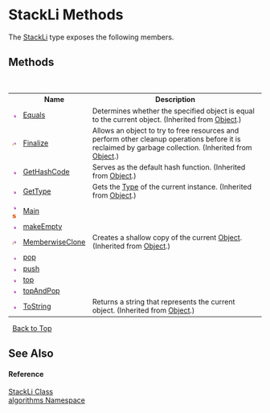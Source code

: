 # StackLi Methods
 

The <a href="f50a879f-1078-f436-0dc0-060e73da3c39">StackLi</a> type exposes the following members.


## Methods
&nbsp;<table><tr><th></th><th>Name</th><th>Description</th></tr><tr><td>![Public method](media/pubmethod.gif "Public method")</td><td><a href="http://msdn2.microsoft.com/en-us/library/bsc2ak47" target="_blank">Equals</a></td><td>
Determines whether the specified object is equal to the current object.
 (Inherited from <a href="http://msdn2.microsoft.com/en-us/library/e5kfa45b" target="_blank">Object</a>.)</td></tr><tr><td>![Protected method](media/protmethod.gif "Protected method")</td><td><a href="http://msdn2.microsoft.com/en-us/library/4k87zsw7" target="_blank">Finalize</a></td><td>
Allows an object to try to free resources and perform other cleanup operations before it is reclaimed by garbage collection.
 (Inherited from <a href="http://msdn2.microsoft.com/en-us/library/e5kfa45b" target="_blank">Object</a>.)</td></tr><tr><td>![Public method](media/pubmethod.gif "Public method")</td><td><a href="http://msdn2.microsoft.com/en-us/library/zdee4b3y" target="_blank">GetHashCode</a></td><td>
Serves as the default hash function.
 (Inherited from <a href="http://msdn2.microsoft.com/en-us/library/e5kfa45b" target="_blank">Object</a>.)</td></tr><tr><td>![Public method](media/pubmethod.gif "Public method")</td><td><a href="http://msdn2.microsoft.com/en-us/library/dfwy45w9" target="_blank">GetType</a></td><td>
Gets the <a href="http://msdn2.microsoft.com/en-us/library/42892f65" target="_blank">Type</a> of the current instance.
 (Inherited from <a href="http://msdn2.microsoft.com/en-us/library/e5kfa45b" target="_blank">Object</a>.)</td></tr><tr><td>![Public method](media/pubmethod.gif "Public method")![Static member](media/static.gif "Static member")</td><td><a href="824bf52c-9690-005b-8edf-4ea0d8601425">Main</a></td><td /></tr><tr><td>![Public method](media/pubmethod.gif "Public method")</td><td><a href="46755821-d2e3-8d81-4297-3e96247297e8">makeEmpty</a></td><td /></tr><tr><td>![Protected method](media/protmethod.gif "Protected method")</td><td><a href="http://msdn2.microsoft.com/en-us/library/57ctke0a" target="_blank">MemberwiseClone</a></td><td>
Creates a shallow copy of the current <a href="http://msdn2.microsoft.com/en-us/library/e5kfa45b" target="_blank">Object</a>.
 (Inherited from <a href="http://msdn2.microsoft.com/en-us/library/e5kfa45b" target="_blank">Object</a>.)</td></tr><tr><td>![Public method](media/pubmethod.gif "Public method")</td><td><a href="c7d43f68-76f7-04b5-5023-1a6939327d71">pop</a></td><td /></tr><tr><td>![Public method](media/pubmethod.gif "Public method")</td><td><a href="c402ce37-5bf1-f45b-0a99-860e0d50e66b">push</a></td><td /></tr><tr><td>![Public method](media/pubmethod.gif "Public method")</td><td><a href="6cc5f087-fce8-e9c6-84be-1e146e0c1499">top</a></td><td /></tr><tr><td>![Public method](media/pubmethod.gif "Public method")</td><td><a href="df85fc2a-61d9-03db-557e-e28e2fd58dc4">topAndPop</a></td><td /></tr><tr><td>![Public method](media/pubmethod.gif "Public method")</td><td><a href="http://msdn2.microsoft.com/en-us/library/7bxwbwt2" target="_blank">ToString</a></td><td>
Returns a string that represents the current object.
 (Inherited from <a href="http://msdn2.microsoft.com/en-us/library/e5kfa45b" target="_blank">Object</a>.)</td></tr></table>&nbsp;
<a href="#stackli-methods">Back to Top</a>

## See Also


#### Reference
<a href="f50a879f-1078-f436-0dc0-060e73da3c39">StackLi Class</a><br /><a href="82f88b43-fdc9-bc99-9558-75fce96d448f">algorithms Namespace</a><br />